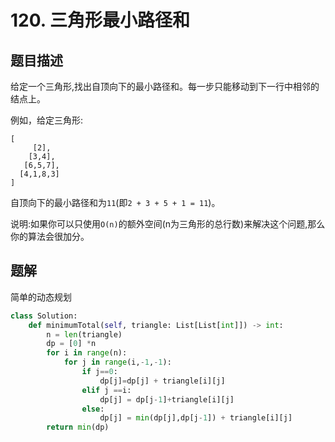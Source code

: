 # 120. 三角形最小路径和

## 题目描述

给定一个三角形,找出自顶向下的最小路径和。每一步只能移动到下一行中相邻的结点上。

例如，给定三角形:

```
[
     [2],
    [3,4],
   [6,5,7],
  [4,1,8,3]
]
```

自顶向下的最小路径和为`11`(即`2 + 3 + 5 + 1 = 11`)。

说明:如果你可以只使用`O(n)`的额外空间(n为三角形的总行数)来解决这个问题,那么你的算法会很加分。

## 题解

简单的动态规划


```python
class Solution:
    def minimumTotal(self, triangle: List[List[int]]) -> int:
        n = len(triangle)
        dp = [0] *n
        for i in range(n):
            for j in range(i,-1,-1):
                if j==0:
                    dp[j]=dp[j] + triangle[i][j]
                elif j ==i:
                    dp[j] = dp[j-1]+triangle[i][j]
                else:
                    dp[j] = min(dp[j],dp[j-1]) + triangle[i][j]
        return min(dp)
```